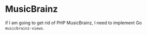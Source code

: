 # MusicBrainz

if I am going to get rid of PHP MusicBrainz, I need to implement Go
`musicbrainz-views`.
